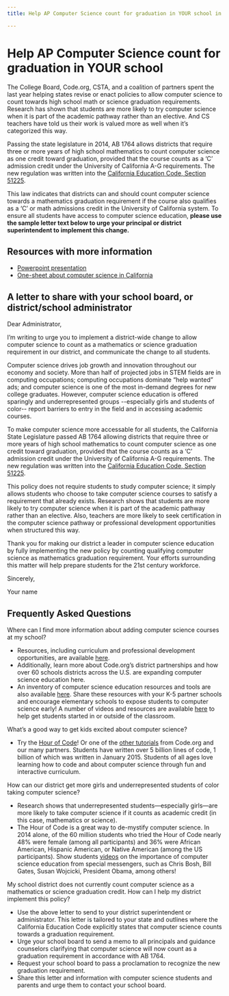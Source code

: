 ```yaml
---
title: Help AP Computer Science count for graduation in YOUR school in California

---
```


# Help AP Computer Science count for graduation in YOUR school

The College Board, Code.org, CSTA, and a coalition of partners spent the last year helping states revise or enact policies to allow computer science to count towards high school math or science graduation requirements. Research has shown that students are more likely to try computer science when it is part of the academic pathway rather than an elective. And CS teachers have told us their work is valued more as well when it’s categorized this way. 

Passing the state legislature in 2014, AB 1764 allows districts that require three or more years of high school mathematics to count computer science as one credit toward graduation, provided that the course counts as a ‘C’ admission credit under the University of California A-G requirements. The new regulation was written into the <a href="http://www.leginfo.ca.gov/cgi-bin/displaycode?section=edc&group=51001-52000&file=51220-51229" target="_blank">California Education Code, Section 51225</a>. 

This law indicates that districts can and should count computer science towards a mathematics graduation requirement if the course also qualifies as a ‘C’ or math admissions credit in the University of California system. To ensure all students have access to computer science education, **please use the sample letter text below to urge your principal or district superintendent to implement this change.**


## Resources with more information
* [Powerpoint presentation](/files/computer_science_advocacy.pptx)
* [One-sheet about computer science in California ](/files/states/CA.pdf)



## A letter to share with your school board, or district/school administrator

Dear Administrator, 

I’m writing to urge you to implement a district-wide change to allow computer science to count as a mathematics or science graduation requirement in our district, and communicate the change to all students. 

Computer science drives job growth and innovation throughout our economy and society. More than half of projected jobs in STEM fields are in computing occupations; computing occupations dominate “help wanted” ads; and computer science is one of the most in-demand degrees for new college graduates. However, computer science education is offered sparingly and underrepresented groups --especially girls and students of color-- report barriers to entry in the field and in accessing academic courses.   

To make computer science more accessable for all students, the California State Legislature passed AB 1764 allowing districts that require three or more years of high school mathematics to count computer science as one credit toward graduation, provided that the course counts as a ‘C’ admission credit under the University of California A-G requirements. The new regulation was written into the <a href="http://www.leginfo.ca.gov/cgi-bin/displaycode?section=edc&group=51001-52000&file=51220-51229" target="_blank">California Education Code, Section 51225</a>. 

This policy does not require students to study computer science; it simply allows students who choose to take computer science courses to satisfy a requirement that already exists. Research shows that students are more likely to try computer science when it is part of the academic pathway rather than an elective. Also, teachers are more likely to seek certification in the computer science pathway or professional development opportunities when structured this way. 

Thank you for making our district a leader in computer science education by fully implementing the new policy by counting qualifying computer science as mathematics graduation requirement. Your efforts surrounding this matter will help prepare students for the 21st century workforce.  

Sincerely, 

Your name



## Frequently Asked Questions

Where can I find more information about adding computer science courses at my school? 

+ Resources, including curriculum and professional development opportunities, are available [here](/educate/districts). 
+ Additionally, learn more about Code.org’s district partnerships and how over 60 schools districts across the U.S. are expanding computer science education here. 
+ An inventory of computer science education resources and tools are also available [here](/educate/3rdparty). 
Share these resources with your K-5 partner schools and encourage elementary schools to expose students to computer science early! A number of videos and resources are available [here](/educate/inspire) to help get students started in or outside of the classroom.

What’s a good way to get kids excited about computer science?

+ Try the [Hour of Code](http://hourofcode.com)! Or one of the [other tutorials](/learn/beyond) from Code.org and our many partners. Students have written over 5 billion lines of code, 1 billion of which was written in January 2015. Students of all ages love learning how to code and about computer science through fun and interactive curriculum.

How can our district get more girls and underrepresented students of color taking computer science?

+ Research shows that underrepresented students—especially girls—are more likely to take computer science if it counts as academic credit (in this case, mathematics or science).
+ The Hour of Code is a great way to de-mystify computer science. In 2014 alone, of the 60 million students who tried the Hour of Code nearly 48% were female (among all participants) and 36% were African American, Hispanic American, or Native American (among the US participants). 
Show students [videos](http://hourofcode.com/us/resources#videos) on the importance of computer science education from special messengers, such as Chris Bosh, Bill Gates, Susan Wojcicki, President Obama, among others! 

My school district does not currently count computer science as a mathematics or science graduation credit. How can I help my district implement this policy?

+ Use the above letter to send to your district superintendent or administrator. This letter is tailored to your state and outlines where the California Education Code explicitly states that computer science counts towards a graduation requirement.  
+ Urge your school board to send a memo to all principals and guidance counselors clarifying that computer science will now count as a graduation requirement in accordance with AB 1764. 
+ Request your school board to pass a proclamation to recognize the new graduation requirement. 
+ Share this letter and information with computer science students and parents and urge them to contact your school board.  
